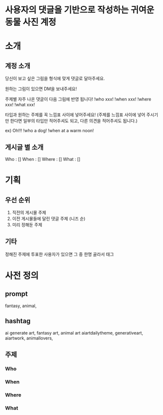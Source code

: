 # 사용자의 댓글을 기반으로 작성하는 귀여운 동물 사진 계정

# 소개

## 계정 소개

당신이 보고 싶은 그림을 형식에 맞게 댓글로 달아주세요.

원하는 그림이 있으면 DM을 보내주세요!

주제별 자주 나온 댓글이 다음 그림에 반영 됩니다!
!who xxx!
!when xxx!
!where xxx!
!what xxx!

타입과 원하는 주제를 꼭 느낌표 사이에 넣어주세요!
(주제를 느낌표 사이에 넣어 주시기만 한다면
일부의 타입만 적어주셔도 되고, 다른 의견을 적어주셔도 됩니다.)

ex) Oh!!! !who a dog! !when at a warm noon!

## 게시글 별 소개

Who   : []
When  : []
Where : []
What  : []

# 기획

## 우선 순위

1. 직전의 게시물 주제
2. 이전 게시물들에 달린 댓글 주제 (니즈 순)
3. 미리 정해둔 주제

## 기타

정해진 주제에 투표한 사용자가 있으면 그 중 한명 골라서 태그

# 사전 정의

## prompt

fantasy, animal,

## hashtag

ai generate art, fantasy art, animal art
aiartdailytheme, generativeart, aiartwork, animallovers,

## 주제

### Who

### When

### Where

### What
